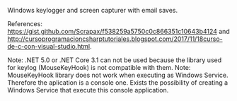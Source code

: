 Windows keylogger and screen capturer with email saves.

References: https://gist.github.com/Scrapax/f538259a5750c0c866351c10643b4124 and http://cursoprogramacioncsharptutoriales.blogspot.com/2017/11/18curso-de-c-con-visual-studio.html.

Note: .NET 5.0 or .NET Core 3.1 can not be used because the library used for keylog (MouseKeyHook) is not compatible with them.
Note: MouseKeyHook library does not work when executing as Windows Service. Therefore the aplication is a console one. Exists the possibility of creating a Windows Service that execute this console application.